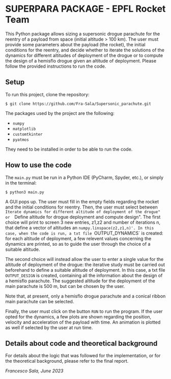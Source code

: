 # SUPERPARA PACKAGE - EPFL Rocket Team 


This Python package allows sizing a supersonic drogue parachute for the reentry of a payload from space (initial altitude > 100 km).
The user must provide some parameters about the payload (the rocket), the initial conditions for the reentry, and decide whether to iterate the solutions of the dynamics
for different altitudes of deployment of the drogue or to compute the design of a hemisflo drogue given an altitude of deployment.
Please follow the provided instructions to run the code.



## Setup
To run this project, clone the repository:

```
$ git clone https://github.com/Fra-Sala/Supersonic_parachute.git
```

The packages used by the project are the following:
 
 - `numpy`
 - `matplotlib`
 - `customtkinter`
 - `pyatmos`
 
 They need to be installed in order to be able to run the code. 
 
 ## How to use the code
 
 The `main.py` must be run in a Python IDE (PyCharm, Spyder, etc.), or simply in the terminal:
 
 ```
$ python3 main.py
```
 
A GUI pops up. The user must fill in the empty fields regarding the rocket and the initial conditions for reentry.
Then, the user must select between ``Iterate dynamics for different altitude of deployment of the drogue" or  ``Define altitude for drogue deployment and compute design".
The first choice will print to screen 3 new entries, z1,z2 and number of iterations n, that define a vector of altitudes an `numpy.linspace(z2,z1,n)'. In this case, when the code is run, a txt file `OUTPUT_DYNAMICS` is created: for each altitude of deployment, a few relevent values concerning the dynamics are printed, so as to guide the user through the choice of a suitable altitude.

The second choice will instead allow the user to enter a single value for the altitude of deployment of the drogue: the iterative study must be carried out beforehand to define a suitable altitude of deployment. In this case, a txt file `OUTPUT_DESIGN` is created, containing all the information about the design of a hemisflo parachute.
The suggested altitude for the deployment of the main parachute is 500 m, but can be chosen by the user.

Note that, at present, only a hemisflo drogue parachute and a conical ribbon main parachute can be selected. 

Finally, the user must click on the button `RUN` to run the program. If the user opted for the dynamics, a few plots are shown regarding the position, velocity and acceleration of the payload with time. An animation is plotted as well if selected by the user at run time. 
 
 ## Details about code and theoretical background
 
 For details about the logic that was followed for the implementation, or for the theoretical background, please refer to the final report.
 
 
 
_Francesco Sala, June 2023_
